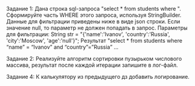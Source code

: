 Задание 1: 
Дана строка sql-запроса "select * from students where ". Сформируйте часть WHERE этого запроса, используя StringBuilder. Данные для фильтрации приведены ниже в виде json строки. Если значение null, то параметр не должен попадать в запрос. Параметры для фильтрации: String str = "{'name':'Ivanov', 'country':'Russia', 'city':'Moscow', 'age':'null'}"; Результат "select * from students where “name” = “Ivanov” and “country”=”Russia” …

Задание 2: 
Реализуйте алгоритм сортировки пузырьком числового массива, результат после каждой итерации запишите в лог-файл.

Задание 4: 
К калькулятору из предыдущего дз добавить логирование.
